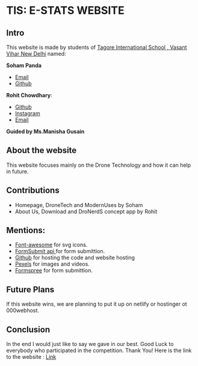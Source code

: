 # TIS: E-STATS WEBSITE
## Intro
This website is made by students of [Tagore International School , Vasant Vihar New Delhi](https://tagoreint.com/vv/V2.0/)  named:

**Soham Panda**
 - [Email](https://cutt.ly/evOXlfa)
 - [Github](https://github.com/SohamPanda345)

**Rohit Chowdhary**:

 - [Github](https://github.com/avacadox21)
 - [Instagram](www.instagram.com/roh_it_chow/)
 - [Email](https://cutt.ly/DvYXEvC)

 
 
 
 **Guided by  Ms.Manisha Gusain** 


## About the website 

This website focuses mainly on the Drone Technology and how it can help in future.

## Contributions
- Homepage, DroneTech and ModernUses by Soham
- About Us, Download and DroNerdS concept app by Rohit



## Mentions:
- [Font-awesome](https://fontawesome.com/) for svg icons.
- [FormSubmit api ](https://formsubmit.co/) for form submittion.
- [Github](github.com) for hosting the code and website hosting
- [Pexels](https://www.pexels.com/) for images and videos.
- [Formspree](https://formspree.io/) for form submittion.


## Future Plans

If this website wins, we are planning to put it up on netlify or hostinger ot 000webhost.

## Conclusion
In the end I would just like to say we gave in our best. Good Luck to everybody who participated in the competition. 
Thank You!
Here is the link to the website : [Link](https://sohampanda345.github.io/DroNerdS/Drone%20Technology/index.html)

